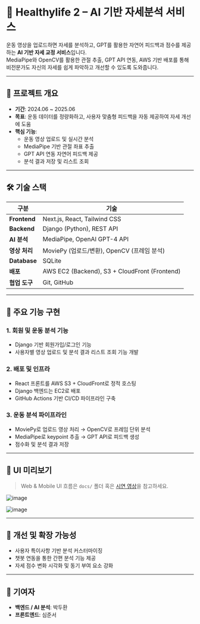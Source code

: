 # 🧠 Healthylife 2 – AI 기반 자세분석 서비스

운동 영상을 업로드하면 자세를 분석하고, GPT를 활용한 자연어 피드백과 점수를 제공하는 **AI 기반 자세 교정 서비스**입니다.  
MediaPipe와 OpenCV를 활용한 관절 추출, GPT API 연동, AWS 기반 배포를 통해  
비전문가도 자신의 자세를 쉽게 파악하고 개선할 수 있도록 도와줍니다.

---

## 📌 프로젝트 개요

- **기간**: 2024.06 ~ 2025.06  
- **목표**: 운동 데이터를 정량화하고, 사용자 맞춤형 피드백을 자동 제공하여 자세 개선에 도움  
- **핵심 기능**:
  - 운동 영상 업로드 및 실시간 분석
  - MediaPipe 기반 관절 좌표 추출
  - GPT API 연동 자연어 피드백 제공
  - 분석 결과 저장 및 리스트 조회

---

## 🛠 기술 스택

| 구분 | 기술 |
|------|------|
| **Frontend** | Next.js, React, Tailwind CSS |
| **Backend** | Django (Python), REST API |
| **AI 분석** | MediaPipe, OpenAI GPT-4 API |
| **영상 처리** | MoviePy (업로드/변환), OpenCV (프레임 분석) |
| **Database** | SQLite |
| **배포** | AWS EC2 (Backend), S3 + CloudFront (Frontend) |
| **협업 도구** | Git, GitHub |

---

## 🔧 주요 기능 구현

### 1. 회원 및 운동 분석 기능
- Django 기반 회원가입/로그인 기능
- 사용자별 영상 업로드 및 분석 결과 리스트 조회 기능 개발

### 2. 배포 및 인프라
- React 프론트를 AWS S3 + CloudFront로 정적 호스팅  
- Django 백엔드는 EC2로 배포  
- GitHub Actions 기반 CI/CD 파이프라인 구축

### 3. 운동 분석 파이프라인
- MoviePy로 업로드 영상 처리 → OpenCV로 프레임 단위 분석  
- MediaPipe로 keypoint 추출 → GPT API로 피드백 생성  
- 점수화 및 분석 결과 저장

---

## 📸 UI 미리보기

> Web & Mobile UI 흐름은 `docs/` 폴더 혹은 [시연 영상]()을 참고하세요.

![image](https://github.com/user-attachments/assets/2a30bacf-921d-4cd1-8049-86cb96187329)

![image](https://github.com/user-attachments/assets/77fe5166-db9b-4497-a955-054cd7e86177)


---

## 🔮 개선 및 확장 가능성

- 사용자 특이사항 기반 분석 커스터마이징
- 챗봇 연동을 통한 간편 분석 기능 제공
- 자세 점수 변화 시각화 및 동기 부여 요소 강화

---

## 🙌 기여자

- **백엔드 / AI 분석**: 박두환  
- **프론트엔드**: 심준서


